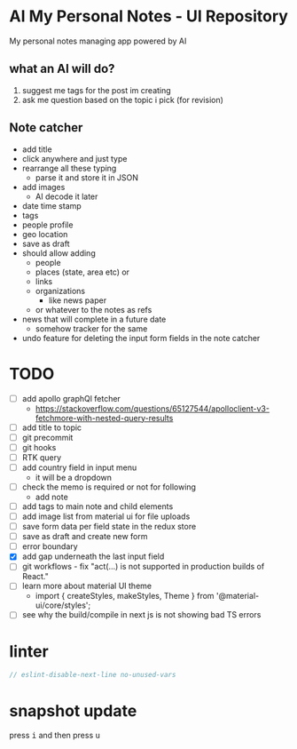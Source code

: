 # AI My Personal Notes - UI Repository

My personal notes managing app powered by AI

## what an AI will do?
1. suggest me tags for the post im creating
2. ask me question based on the topic i pick (for revision)

## Note catcher
- add title
- click anywhere and just type
- rearrange all these typing
    - parse it and store it in JSON
- add images
    - AI decode it later
- date time stamp
- tags
- people profile
- geo location
- save as draft
- should allow adding 
    - people
    - places (state, area etc) or 
    - links 
    - organizations
        - like news paper
    - or whatever to the notes as refs
- news that will complete in a future date
    - somehow tracker for the same
- undo feature for deleting the input form fields in the note catcher

# TODO
- [ ] add apollo graphQl fetcher
    - https://stackoverflow.com/questions/65127544/apolloclient-v3-fetchmore-with-nested-query-results
- [ ] add title to topic
- [ ] git precommit
- [ ] git hooks
- [ ] RTK query
- [ ] add country field in input menu
    - it will be a dropdown
- [ ] check the memo is required or not for following
    - add note
- [ ] add tags to main note and child elements
- [ ] add image list from material ui for file uploads
- [ ] save form data per field state in the redux store
- [ ] save as draft and create new form
- [ ] error boundary
- [x] add gap underneath the last input field
- [ ] git workflows - fix "act(...) is not supported in production builds of React."
- [ ] learn more about material UI theme 
    - import { createStyles, makeStyles, Theme } from '@material-ui/core/styles';
- [ ] see why the build/compile in next js is not showing bad TS errors

# linter
```ts
// eslint-disable-next-line no-unused-vars
```

# snapshot update
press <kbd>i</kbd> and then press <kbd>u</kbd>